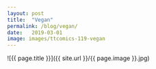 ```yaml
---
layout: post
title:  "Vegan"
permalink: /blog/vegan/
date:   2019-03-01
image: images/ttcomics-119-vegan
---
```

![{{ page.title }}]({{ site.url }}/{{ page.image }}.jpg)
